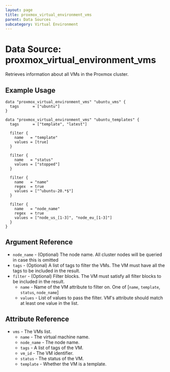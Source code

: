 ```yaml
---
layout: page
title: proxmox_virtual_environment_vms
parent: Data Sources
subcategory: Virtual Environment
---
```


# Data Source: proxmox_virtual_environment_vms

Retrieves information about all VMs in the Proxmox cluster.

## Example Usage

```hcl
data "proxmox_virtual_environment_vms" "ubuntu_vms" {
  tags      = ["ubuntu"]
}

data "proxmox_virtual_environment_vms" "ubuntu_templates" {
  tags      = ["template", "latest"]

  filter {
    name   = "template"
    values = [true]
  }

  filter {
    name   = "status"
    values = ["stopped"]
  }

  filter {
    name   = "name"
    regex  = true
    values = ["^ubuntu-20.*$"]
  }

  filter {
    name   = "node_name"
    regex  = true
    values = ["node_us_[1-3]", "node_eu_[1-3]"]
  }
}
```

## Argument Reference

- `node_name` - (Optional) The node name. All cluster nodes will be queried in case this is omitted
- `tags` - (Optional) A list of tags to filter the VMs. The VM must have all
  the tags to be included in the result.
- `filter` - (Optional) Filter blocks. The VM must satisfy all filter blocks to be included in the result.
    - `name` - Name of the VM attribute to filter on. One of [`name`, `template`, `status`, `node_name`]
    - `values` - List of values to pass the filter. VM's attribute should match at least one value in the list.

## Attribute Reference

- `vms` - The VMs list.
    - `name` - The virtual machine name.
    - `node_name` - The node name.
    - `tags` - A list of tags of the VM.
    - `vm_id` - The VM identifier.
    - `status` - The status of the VM.
    - `template` - Whether the VM is a template.
